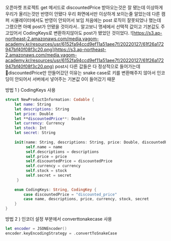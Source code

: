 오픈마켓 프로젝트 get 메서드로 discountedPrice 받아오는것은 잘 됐는데 
이상하게 우리가 올리는것만 반영이 안됐다
우리 화면에서만 이상하게 보이는줄 알았는데 다른 캠퍼 시뮬레이터에서도 반영이 안되어서 보임
처음에는 post 로직이 잘못되었나 했는데 그랬으면 아예 post가 안됐을 것이라서..
알고보니 명세에서 선택적 값이고 기본값도 주고있어서 CodingKeys로 변환하지않아도 post가 됐었던 것이었다. 
![https://s3.ap-northeast-2.amazonaws.com/media.yagom-academy.kr/resources/usr/6152fa94ccd9ef11a51aee7f/20220127/61f26a172947bf40f08f3c20.png](https://s3.ap-northeast-2.amazonaws.com/media.yagom-academy.kr/resources/usr/6152fa94ccd9ef11a51aee7f/20220127/61f26a172947bf40f08f3c20.png)
post시 다른 값들은 다 정상적으로 들어가는데 discountedPrice만 안들어갔던 이유는 
snake case로 키를 변환해주지 않아서 인코딩이 안되어서 서버에서 넣어주는 기본값 0이 들어갔기 때문 

방법 1 ) CodingKeys 사용 

```swift
struct NewProductInformation: Codable {
    let name: String
    let descriptions: String
    let price: Double
    let **discountedPrice**: Double
    let currency: Currency
    let stock: Int
    let secret: String
    
    init(name: String, descriptions: String, price: Double, discountedPrice: Double = 0, currency: Currency, stock: Int = 0, secret: String = "q?QZnt6zztVyw-NA") {
         self.name = name
         self.descriptions = descriptions
         self.price = price
         self.discountedPrice = discountedPrice
         self.currency = currency
         self.stock = stock
         self.secret = secret
     }
    
    enum CodingKeys: String, CodingKey {
        case discountedPrice = "discounted_price"
        case name, descriptions, price, currency, stock, secret
    }
}
```

방법 2 ) 인코더 설정 부분에서 converttonakecase 사용

```swift
let encoder = JSONEncoder()
encoder.keyEncodingStrategy = .convertToSnakeCase
```
